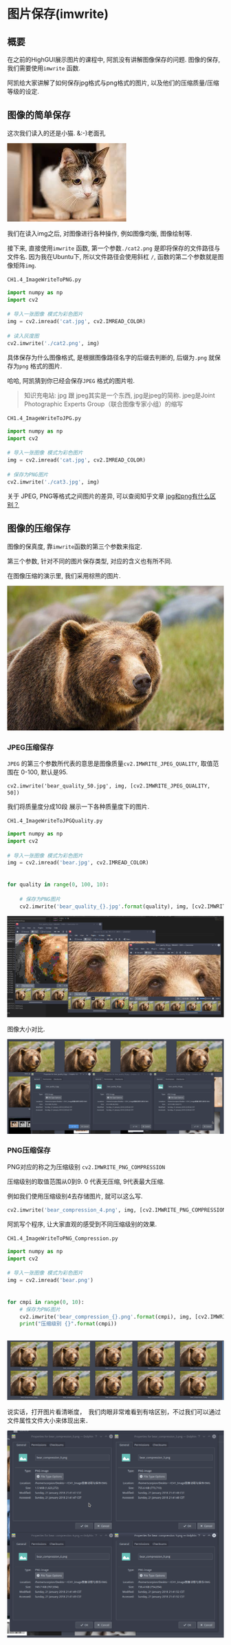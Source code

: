 # 图片保存(imwrite)


## 概要

在之前的HighGUI展示图片的课程中, 阿凯没有讲解图像保存的问题. 图像的保存, 我们需要使用`imwrite` 函数.

阿凯给大家讲解了如何保存jpg格式与png格式的图片, 以及他们的压缩质量/压缩等级的设定.



## 图像的简单保存

这次我们读入的还是小猫.  &:-)老面孔 

![0119_cat.jpg](./image/0119_cat.jpg)



我们在读入img之后,  对图像进行各种操作, 例如图像均衡, 图像绘制等. 

接下来, 直接使用`imwrite` 函数, 第一个参数`./cat2.png`  是即将保存的文件路径与文件名. 因为我在Ubuntu下, 所以文件路径会使用斜杠 `/`, 函数的第二个参数就是图像矩阵`img`.



`CH1.4_ImageWriteToPNG.py`

```python
import numpy as np
import cv2

# 导入一张图像 模式为彩色图片
img = cv2.imread('cat.jpg', cv2.IMREAD_COLOR)

# 读入灰度图
cv2.imwrite('./cat2.png', img)
```



具体保存为什么图像格式, 是根据图像路径名字的后缀去判断的, 后缀为`.png` 就保存为`png` 格式的图片. 

哈哈, 阿凯猜到你已经会保存`JPEG` 格式的图片啦.



> 知识充电站:  jpg 跟 jpeg其实是一个东西, jpg是jpeg的简称. jpeg是Joint Photographic Experts Group（联合图像专家小组）的缩写

`CH1.4_ImageWriteToJPG.py`

```python
import numpy as np
import cv2

# 导入一张图像 模式为彩色图片
img = cv2.imread('cat.jpg', cv2.IMREAD_COLOR)

# 保存为PNG图片
cv2.imwrite('./cat3.jpg', img)

```



关于 JPEG, PNG等格式之间图片的差异, 可以查阅知乎文章 [jpg和png有什么区别？](https://www.zhihu.com/question/29758228)





## 图像的压缩保存



图像的保真度, 靠`imwrite`函数的第三个参数来指定.

第三个参数, 针对不同的图片保存类型, 对应的含义也有所不同.



在图像压缩的演示里, 我们采用棕熊的图片.



![bear](./image/bear.jpg)



### JPEG压缩保存

`JPEG` 的第三个参数所代表的意思是图像质量`cv2.IMWRITE_JPEG_QUALITY`, 取值范围在 0-100, 默认是95. 

```
cv2.imwrite('bear_quality_50.jpg', img, [cv2.IMWRITE_JPEG_QUALITY, 50])
```



我们将质量度分成10段 展示一下各种质量度下的图片.

`CH1.4_ImageWriteToJPGQuality.py`

```python
import numpy as np
import cv2

# 导入一张图像 模式为彩色图片
img = cv2.imread('bear.jpg', cv2.IMREAD_COLOR)


for quality in range(0, 100, 10):
    
    # 保存为PNG图片
    cv2.imwrite('bear_quality_{}.jpg'.format(quality), img, [cv2.IMWRITE_JPEG_QUALITY, quality])
```





![Screenshot_20180121_220953.png](./image/Screenshot_20180121_220953.png)



图像大小对比. 





![Screenshot_20180121_221320.png](./image/Screenshot_20180121_221320.png)



### PNG压缩保存

PNG对应的称之为压缩级别 `cv2.IMWRITE_PNG_COMPRESSION`

压缩级别的取值范围从0到9. 0 代表无压缩, 9代表最大压缩.

例如我们使用压缩级别4去存储图片, 就可以这么写.

```python
cv2.imwrite('bear_compression_4.png', img, [cv2.IMWRITE_PNG_COMPRESSION, 4])
```



阿凯写个程序, 让大家直观的感受到不同压缩级别的效果.



`CH1.4_ImageWriteToPNG_Compression.py`

```python
import numpy as np
import cv2

# 导入一张图像 模式为彩色图片
img = cv2.imread('bear.png')


for cmpi in range(0, 10):
    # 保存为PNG图片
    cv2.imwrite('bear_compression_{}.png'.format(cmpi), img, [cv2.IMWRITE_PNG_COMPRESSION, cmpi])
    print("压缩级别 {}".format(cmpi))
    
```



![Screenshot_20180121_213701.png](./image/Screenshot_20180121_213701.png)



说实话，打开图片看清晰度，　我们肉眼非常难看到有啥区别，不过我们可以通过文件属性文件大小来体现出来．



![Screenshot_20180121_214659.png](./image/Screenshot_20180121_214659.png)

